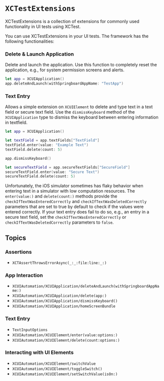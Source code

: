 # ``XCTestExtensions``

<!--
                  
This source file is part of the Stanford XCTestExtensions open-source project

SPDX-FileCopyrightText: 2022 Stanford University and the project authors (see CONTRIBUTORS.md)

SPDX-License-Identifier: MIT
             
-->

XCTestExtensions is a collection of extensions for commonly used functionality in UI tests using XCTest.

You can use XCTestExtensions in your UI tests.
The framework has the following functionalities:


### Delete & Launch Application

Delete and launch the application. Use this function to completely reset the application, e.g., for system permission screens and alerts.
```swift
let app = XCUIApplication()
app.deleteAndLaunch(withSpringboardAppName: "TestApp")
```


### Text Entry

Allows a simple extension on `XCUIElement` to delete and type text in a text field or secure text field.
Use the `dismissKeyboard` method of the `XCUIApplication` type to dismiss the keyboard between entering information in textfield.
```swift
let app = XCUIApplication()

let textField = app.textFields["TextField"]
textField.enter(value: "Example Text")
textField.delete(count: 5)

app.dismissKeyboard()

let secureTextField = app.secureTextFields["SecureField"]
secureTextField.enter(value: "Secure Text")
secureTextField.delete(count: 5)
```

Unfortunately, the iOS simulator sometimes has flaky behavior when entering text in a simulator with low computation resources.
The `enter(value:)` and `delete(count:)` methods provide the `checkIfTextWasEnteredCorrectly` and `checkIfTextWasDeletedCorrectly` parameters that are set to true by default to check if the values were entered correctly. If your text entry does fail to do so, e.g., an entry in a secure text field, set the `checkIfTextWasEnteredCorrectly` or `checkIfTextWasDeletedCorrectly` parameters to `false`. 


## Topics

### Assertions
- ``XCTAssertThrowsErrorAsync(_:_:file:line:_:)``

### App Interaction
- ``XCUIAutomation/XCUIApplication/deleteAndLaunch(withSpringboardAppName:)``
- ``XCUIAutomation/XCUIApplication/delete(app:)``
- ``XCUIAutomation/XCUIApplication/dismissKeyboard()``
- ``XCUIAutomation/XCUIApplication/homeScreenBundle``

### Text Entry
- ``TextInputOptions``
- ``XCUIAutomation/XCUIElement/enter(value:options:)``
- ``XCUIAutomation/XCUIElement/delete(count:options:)``

### Interacting with UI Elements
- ``XCUIAutomation/XCUIElement/switchValue``
- ``XCUIAutomation/XCUIElement/toggleSwitch()``
- ``XCUIAutomation/XCUIElement/setSwitchValue(isOn:)``
